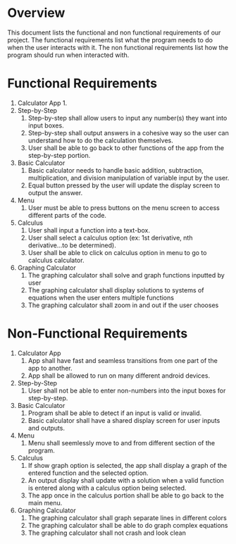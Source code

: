 # Overview

This document lists the functional and non functional requirements of our project.
The functional requirements list what the program needs to do when the user interacts with it.
The non functional requirements list how the program should run when interacted with.

# Functional Requirements

1. Calculator App
    1.
2. Step-by-Step
    1. Step-by-step shall allow users to input any number(s) they want into input boxes.
    2. Step-by-step shall output answers in a cohesive way so the user can understand how to do the calculation themselves.
    3. User shall be able to go back to other functions of the app from the step-by-step portion.
3. Basic Calculator
    1. Basic calculator needs to handle basic addition, subtraction, multiplication, and division manipulation of variable input by the user.
    2. Equal button pressed by the user will update the display screen to output the answer.
4. Menu
    1. User must be able to press buttons on the menu screen to access different parts of the code.
5. Calculus
    1. User shall input a function into a text-box.
    2. User shall select a calculus option (ex: 1st derivative, nth derivative...to be determined).
    3. User shall be able to click on calculus option in menu to go to calculus calculator.
6. Graphing Calculator
    1. The graphing calculator shall solve and graph functions inputted by user
    2. The graphing calculator shall display solutions to systems of equations when the user enters multiple functions
    3. The graphing calculator shall zoom in and out if the user chooses


# Non-Functional Requirements

1. Calculator App
    1. App shall have fast and seamless transitions from one part of the app to another.
    2. App shall be allowed to run on many different android devices.
2. Step-by-Step
    1. User shall not be able to enter non-numbers into the input boxes for step-by-step.
3. Basic Calculator
    1. Program shall be able to detect if an input is valid or invalid.
    2. Basic calculator shall have a shared display screen for user inputs and outputs.
4. Menu
    1. Menu shall seemlessly move to and from different section of the program.
5. Calculus
    1. If show graph option is selected, the app shall display a graph of the entered function and the selected option.
    2. An output display shall update with a solution when a valid function is entered along with a calculus option being selected.
    3. The app once in the calculus portion shall be able to go back to the main menu.
6. Graphing Calculator
    1. The graphing calculator shall graph separate lines in different colors
    2. The graphing calculator shall be able to do graph complex equations
    3. The graphing calculator shall not crash and look clean

    
